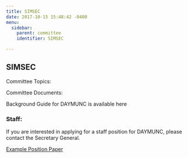 ```yaml
---
title: SIMSEC
date: 2017-10-15 15:48:42 -0400
menu:
  sidebar:
    parent: committee
    identifier: SIMSEC

---
```

## SIMSEC

Committee Topics:

Committee Documents:

Background Guide for DAYMUNC is available here

### Staff:

If you are interested in applying for a staff position for DAYMUNC, please contact the Secretary General.

[Example Position Paper](resources/rules_of_procedure.pdf)